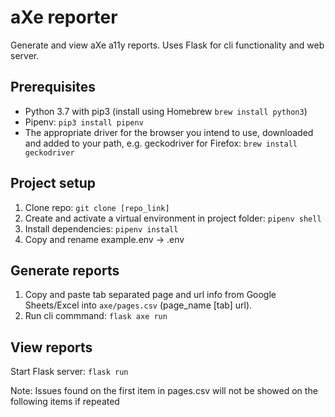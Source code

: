 # aXe reporter

Generate and view aXe a11y reports. Uses Flask for cli functionality and web server.

## Prerequisites
* Python 3.7 with pip3 (install using Homebrew ```brew install python3```)
* Pipenv: ```pip3 install pipenv```
* The appropriate driver for the browser you intend to use, downloaded and added to your path, e.g. geckodriver for Firefox: ```brew install geckodriver```

## Project setup
1) Clone repo: ```git clone [repo_link]```
2) Create and activate a virtual environment in project folder: ```pipenv shell```
3) Install dependencies: ```pipenv install```
4) Copy and rename example.env -> .env

## Generate reports
1) Copy and paste tab separated page and url info from Google Sheets/Excel into ```axe/pages.csv``` (page_name [tab] url). 
2) Run cli commmand: ```flask axe run```

## View reports
Start Flask server: ```flask run```

Note: Issues found on the first item in pages.csv will not be showed on the following items if repeated

